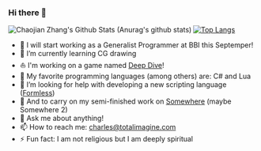 ### Hi there 👋

<!--
**chaojian-zhang/chaojian-zhang** is a ✨ _special_ ✨ repository because its `README.md` (this file) appears on your GitHub profile.
-->

<img align="left" alt="Chaojian Zhang's Github Stats (Anurag's github stats)" src="https://github-readme-stats.vercel.app/api?username=chaojian-zhang&count_private=true&theme=gruvbox&show_icons=true" />

[![Top Langs](https://github-readme-stats.vercel.app/api/top-langs/?username=chaojian-zhang&layout=compact&theme=gruvbox)](https://github.com/anuraghazra/github-readme-stats)

- 🔭 I will start working as a Generalist Programmer at BBI this Septemper!
- 🌱 I’m currently learning CG drawing
- ⛵ I'm working on a game named [Deep Dive](https://github.com/Charles-Zhang-Deep-Dive/Deep-Dive-Dev-Central/wiki)!
- 🧡 My favorite programming languages (among others) are: C# and Lua
- 🤔 I’m looking for help with developing a new scripting language ([Formless](https://formless.totalimagine.com/))
- 👯 And to carry on my semi-finished work on [Somewhere](https://github.com/chaojian-zhang/Somewhere) (maybe Somewhere 2)
- 💬 Ask me about anything!
- 📫 How to reach me: charles@totalimagine.com
- ⚡ Fun fact: I am not religious but I am deeply spiritual
